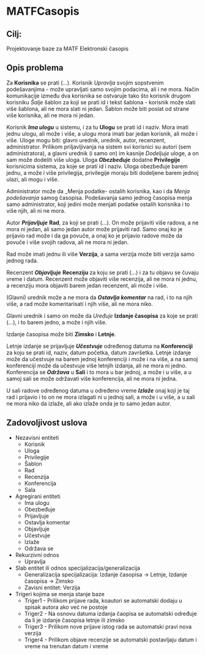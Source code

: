 # MATFCasopis
## Cilj:
Projektovanje baze za MATF Elektronski časopis
## Opis problema

Za **Korisnika** se prati (...). Korisnik _Upravlja_ svojim sopstvenim podešavanjima - može upravljati samo svojim podacima, ali i ne mora. Način komunikacije između dva korisnika se ostvaruje tako što korisnik drugom korisniku _Šalje_ šablon za koji se prati id i tekst šablona - korisnik može slati više šablona, ali ne mora slati ni jedan. Šablon može biti poslat od strane više korisnika, ali ne mora ni jedan.

Korisnik _**Ima ulogu**_ u sistemu, i za tu **Ulogu** se prati id i naziv. Mora imati jednu ulogu, ali može i više, a ulogu mora imati bar jedan korisnik, ali može i više. Uloge mogu biti: glavni urednik, urednik, autor, recenzent, administrator. Prilikom priljavljivanja na sistem svi korisnici su autori (sem administratora), a glavni urednik (i samo on) im kasnije _Dodeljuje_ uloge, a on sam može dodeliti više uloga. Uloga _**Obezbeđuje**_ dodatne **Privilegije** korisnicima sistema, za koje se prati id i naziv. Uloga obezbeđuje barem jednu, a može i više privilegija, privilegije moraju biti dodeljene barem jednoj ulazi, ali mogu i više.

Administrator može da _Menja podatke- ostalih korisnika, kao i da _Menja podešavanja_ samog časopisa. Podešavanja samo jednog časopisa menja samo administrator, koji jedini može menjati podatke ostalih korisnika i to više njih, ali ni ne mora.

Autor _**Prijavljuje**_ **Rad**, za koji se prati (...). On može prijaviti više radova, a ne mora ni jedan, ali samo jedan autor može prijaviti rad. Samo onaj ko je prijavio rad može i da ga povuče, a onaj ko je prijavio radove može da povuče i više svojih radova, ali ne mora ni jedan.

Rad može imati jednu ili više **Verzija**, a sama verzija može biti verzija samo jednog rada.


Recenzent _**Objavljuje**_ **Recenziju** za koju se prati (...) i za tu objavu se čuvaju vreme i datum. Recenzent može objaviti više recenzija, ali ne mora ni jednu, a recenziju mora objaviti barem jedan recenzent, ali može i više.

(Glavni) urednik može a ne mora da  _**Ostavlja komentar**_ na rad, i to na njih više, a rad može komentarisati i njih više, ali ne mora niko.

Glavni urednik i samo on može da _Uređuje_ **Izdanje časopisa** za koje se prati (...), i to barem jedno, a može i njih više.

Izdanje časopisa može biti **Zimsko** i **Letnje**.

Letnje izdanje se prijavljuje _**Učestvuje**_ određenog datuma na **Konferenciji** za koju se prati id, naziv, datum početka, datum završetka. Letnje izdanje može da učestvuje na barem jednoj konferenciji i može i na više, a na samoj konferenciji može da učestvuje više letnjih izdanja, ali ne mora ni jedno. Konferencija se _**Održava**_ u **Sali** i to mora u bar jednoj, a može i u više, a u samoj sali se može održavati više konferencija, ali ne mora ni jedna.

U sali radove određenog datuma u određeno vreme _**Izlaže**_ onaj koji je taj rad i prijavio i to on ne mora izlagati ni u jednoj sali, a može i u više, a u sali ne mora niko da izlaže, ali ako izlaže onda je to samo jedan autor.


## Zadovoljivost uslova
* Nezavisni entiteti
  * Korisnik
  * Uloga
  * Privilegije
  * Šablon
  * Rad
  * Recenzija
  * Konferencija
  * Sala
* Agregirani entiteti
  * Ima ulogu
  * Obezbeđuje
  * Prijavljuje
  * Ostavlja komentar
  * Objavljuje
  * Učestvuje
  * Izlaže
  * Održava se
* Rekurzivni odnos
  * Upravlja
* Slab entitet ili odnos specijalizacija/generalizacija
  * Generalizacija specijalizacija: Izdanje časopisa -> Letnje, Izdanje časopisa -> Zimsko
  * Zavisni entitet: Verzija
* Trigeri kojima se menja stanje baze
  * Triger1 - Prilikom prijave rada, koautori se automatski dodaju u spisak autora ako već ne postoje
  * Triger2 - Na osnovu datuma izdanja čaopisa se automatski određuje da li je izdanje časopisa letnje ili zimsko
  * Triger3 - Prilikom nove prijave istog rada se automatski pravi nova verzija
  * Triger4 - Prilikom objave recenzije se automatski postavljaju datum i vreme na trenutan datum i vreme

